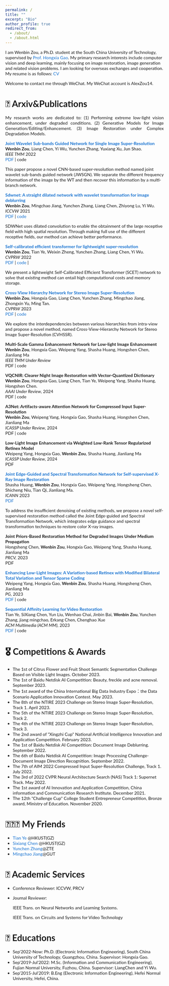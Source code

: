 ```yaml
---
permalink: /
title: ""
excerpt: "Bio"
author_profile: true
redirect_from: 
  - /about/
  - /about.html
---
```

<!-- bundle exec jekyll serve -->
I am Wenbin Zou, a Ph.D. student at the South China University of Technology, supervised by [Prof. Hongxia Gao](https://yanzhao.scut.edu.cn/open/ExpertInfo.aspx?zjbh=H81zJI-Popn6WACrL7cWMw==). My primary research interests include computer vision and deep learning, mainly focusing on image restoration, image generation and related vision problems. I am looking for overseas exchanges and cooperation. My resume is as follows: [CV](../files/WenbinZouCV_20231101_.pdf)

Welcome to contact me through WeChat. My WeChat account is AlexZou14. 

# 📝 Arxiv&Publications
<p style='text-align: justify;'> My research works are dedicated to: (1) Performing extreme low-light vision enhancement, under degraded conditions. (2) Generative Models for Image Generation/Editing/Enhancement. (3) Image Restoration under Complex Degradation Models.</p>

<style type="text/css">
    /* Color scheme stolen from Sergey Karayev */
    a {
    color: #1772d0;
    text-decoration:none !important;
    }
    a:focus, a:hover {
    color: #f09228;
    text-decoration:none !important;
    }
    table,td,th,tr{
    	border:none !important;
    }
    body,td,th,tr,p,a {
    font-family: 'Lato', Verdana, Helvetica, sans-serif;
    font-size: 14px
    }
    strong {
    font-family: 'Lato', Verdana, Helvetica, sans-serif;
    font-size: 14px;
    }
    heading {
    font-family: 'Lato', Verdana, Helvetica, sans-serif;
    font-size: 22px;
    }
    papertitle {
    font-family: 'Lato', Verdana, Helvetica, sans-serif;
    font-size: 14px;
    font-weight: 700
    }
    papertitle_just {
    font-family: 'Lato', Verdana, Helvetica, sans-serif;
    font-size: 14px;
    font-weight: 700;
    text-align: justify
    }
    name {
    font-family: 'Lato', Verdana, Helvetica, sans-serif;
    font-size: 32px;
    }
    .one
    {
    width: 160px;
    height: 160px;
    position: relative;
    }
    .two
    {
    width: 160px;
    height: 160px;
    position: absolute;
    transition: opacity .2s ease-in-out;
    -moz-transition: opacity .2s ease-in-out;
    -webkit-transition: opacity .2s ease-in-out;
    }
    .fade {
     transition: opacity .2s ease-in-out;
     -moz-transition: opacity .2s ease-in-out;
     -webkit-transition: opacity .2s ease-in-out;
    }
    span.highlight {
        background-color: #ffffd0;
    }
</style>
<!-- ################################  CONTENT START  ##################################################-->
<!-- <table width="100%" align="center" border="0" cellspacing="0" cellpadding="10"> -->

<tbody>





<!-- ###################################################################################################-->
<!-- Paper V ShadowDiffusion-->
<!-- <tr onmouseout="submit23_shadowdiffusion_stop()" onmouseover="submit23_shadowdiffusion_start()" > -->
<td width="20%">
<!-- <div class="one"> -->
<!-- <div class="two" id = 'submit23_shadowdiffusion_image'><img src='./files/submit23_after.png'></div>
<img src='./files/submit23_before.png'> -->
<!-- </div> -->
<script type="text/javascript">
// function submit23_shadowdiffusion_start() {
// document.getElementById('submit23_shadowdiffusion_image').style.opacity = "1";
// }
// function submit23_shadowdiffusion_stop() {
// document.getElementById('submit23_shadowdiffusion_image').style.opacity = "0";
// }
// submit23_shadowdiffusion_stop()
</script>
</td>
<td valign="top" width="80%">
  <a href="https://ieeexplore.ieee.org/document/9786841">
    <papertitle_just>Joint Wavelet Sub-bands Guided Network for Single Image Super-Resolution</papertitle_just>     
  </a>
  <br>
<strong>Wenbin Zou</strong>, Liang Chen, Yi Wu, Yunchen Zhang, Yuxiang Xu, Jun Shao.
<br>
<em>IEEE TMM</em> 2022 <br>
<a href="https://ieeexplore.ieee.org/document/9786841">PDF</a>
|
<a href="">code</a>
<p>This paper propose a novel CNN-based super-resolution method named joint wavelet sub-bands guided network (JWSGN). We separate the different frequency information of the image by the WT and then recover this information by a multi-branch network.</p>
</td>

<!-- Paper V ShadowDiffusion -->
<!-- ###################################################################################################-->
  




<!-- ###################################################################################################-->
<!-- Paper V ShadowDiffusion-->
<!-- <tr onmouseout="submit23_shadowdiffusion_stop()" onmouseover="submit23_shadowdiffusion_start()" > -->
<td width="20%">
<!-- <div class="one"> -->
<!-- <div class="two" id = 'submit23_shadowdiffusion_image'><img src='./files/submit23_after.png'></div>
<img src='./files/submit23_before.png'> -->
<!-- </div> -->
<script type="text/javascript">
// function submit23_shadowdiffusion_start() {
// document.getElementById('submit23_shadowdiffusion_image').style.opacity = "1";
// }
// function submit23_shadowdiffusion_stop() {
// document.getElementById('submit23_shadowdiffusion_image').style.opacity = "0";
// }
// submit23_shadowdiffusion_stop()
</script>
</td>
<td valign="top" width="80%">
  <a href="https://openaccess.thecvf.com/content/ICCV2021W/AIM/papers/Zou_SDWNet_A_Straight_Dilated_Network_With_Wavelet_Transformation_for_Image_ICCVW_2021_paper.pdf">
    <papertitle_just>Sdwnet: A straight dilated network with wavelet transformation for image deblurring</papertitle_just>     
  </a>
  <br>
<strong>Wenbin Zou</strong>, Mingchao Jiang, Yunchen Zhang, Liang Chen, Zhiyong Lu, Yi Wu.
  <br>
<em>ICCVW</em> 2021 <br>
<a href="https://openaccess.thecvf.com/content/ICCV2021W/AIM/papers/Zou_SDWNet_A_Straight_Dilated_Network_With_Wavelet_Transformation_for_Image_ICCVW_2021_paper.pdf">PDF</a>
|
<a href="https://github.com/FlyEgle/SDWNet">code</a>
<p>SDWNet uses dilated convolution to enable the obtainment of the large receptive field with high spatial resolution. Through making full use of the different receptive fields, our method can achieve better performance.</p>
</td>

<!-- Paper V ShadowDiffusion -->
<!-- ###################################################################################################-->
  


<!-- ###################################################################################################-->
<!-- Paper V ShadowDiffusion-->
<!-- <tr onmouseout="submit23_shadowdiffusion_stop()" onmouseover="submit23_shadowdiffusion_start()" > -->
<td width="20%">
<!-- <div class="one"> -->
<!-- <div class="two" id = 'submit23_shadowdiffusion_image'><img src='./files/submit23_after.png'></div>
<img src='./files/submit23_before.png'> -->
<!-- </div> -->
<script type="text/javascript">
// function submit23_shadowdiffusion_start() {
// document.getElementById('submit23_shadowdiffusion_image').style.opacity = "1";
// }
// function submit23_shadowdiffusion_stop() {
// document.getElementById('submit23_shadowdiffusion_image').style.opacity = "0";
// }
// submit23_shadowdiffusion_stop()
</script>
</td>
<td valign="top" width="80%">
  <a href="https://openaccess.thecvf.com/content/CVPR2022W/NTIRE/papers/Zou_Self-Calibrated_Efficient_Transformer_for_Lightweight_Super-Resolution_CVPRW_2022_paper.pdf">
    <papertitle_just>Self-calibrated efficient transformer for lightweight super-resolution </papertitle_just>     
  </a>
  <br>
<strong>Wenbin Zou</strong>, Tian Ye, Weixin Zheng, Yunchen Zhang, Liang Chen, Yi Wu.
  <br>
<em>CVPRW</em> 2022 <br>
<a href="https://openaccess.thecvf.com/content/CVPR2022W/NTIRE/papers/Zou_Self-Calibrated_Efficient_Transformer_for_Lightweight_Super-Resolution_CVPRW_2022_paper.pdf">PDF</a>
|
<a href="https://github.com/AlexZou14/SCET">code</a>
|
<p> We present a lightweight Self-Calibrated Efficient Transformer (SCET) network to solve that existing method can entail high computational costs and memory storage.</p>
</td>

<!-- Paper V ShadowDiffusion -->
<!-- ###################################################################################################-->
  





<!-- ###################################################################################################-->
<!-- Paper V ShadowDiffusion-->
<!-- <tr onmouseout="submit23_shadowdiffusion_stop()" onmouseover="submit23_shadowdiffusion_start()" > -->
<td width="20%">
<!-- <div class="one"> -->
<!-- <div class="two" id = 'submit23_shadowdiffusion_image'><img src='./files/submit23_after.png'></div>
<img src='./files/submit23_before.png'> -->
<!-- </div> -->
<script type="text/javascript">
// function submit23_shadowdiffusion_start() {
// document.getElementById('submit23_shadowdiffusion_image').style.opacity = "1";
// }
// function submit23_shadowdiffusion_stop() {
// document.getElementById('submit23_shadowdiffusion_image').style.opacity = "0";
// }
// submit23_shadowdiffusion_stop()
</script>
</td>
<td valign="top" width="80%">
  <a href="https://openaccess.thecvf.com/content/CVPR2023W/NTIRE/papers/Zou_Cross-View_Hierarchy_Network_for_Stereo_Image_Super-Resolution_CVPRW_2023_paper.pdf">
    <papertitle_just> Cross-View Hierarchy Network for Stereo Image Super-Resolution </papertitle_just>     
  </a>
  <br>
<strong>Wenbin Zou</strong>, Hongxia Gao, Liang Chen, Yunchen Zhang, Mingchao Jiang, Zhongxin Yu, Ming Tan.
  <br>
<em>CVPRW</em> 2023 <br>
<a href="https://openaccess.thecvf.com/content/CVPR2023W/NTIRE/papers/Zou_Cross-View_Hierarchy_Network_for_Stereo_Image_Super-Resolution_CVPRW_2023_paper.pdf">PDF</a>
|
<a href="https://github.com/AlexZou14/CVHSSR">code</a>
<p>We explore the interdependencies between various hierarchies from intra-view and propose a novel method, named Cross-View-Hierarchy Network for Stereo Image Super-Resolution (CVHSSR).</p>
</td>

<!-- Paper V ShadowDiffusion -->
<!-- ###################################################################################################-->
  






<!-- ###################################################################################################-->
<!-- Paper V ShadowDiffusion-->
<!-- <tr onmouseout="submit23_shadowdiffusion_stop()" onmouseover="submit23_shadowdiffusion_start()" > -->
<td width="20%">
<!-- <div class="one"> -->
<!-- <div class="two" id = 'submit23_shadowdiffusion_image'><img src='./files/submit23_after.png'></div>
<img src='./files/submit23_before.png'> -->
<!-- </div> -->
<script type="text/javascript">
// function submit23_shadowdiffusion_start() {
// document.getElementById('submit23_shadowdiffusion_image').style.opacity = "1";
// }
// function submit23_shadowdiffusion_stop() {
// document.getElementById('submit23_shadowdiffusion_image').style.opacity = "0";
// }
// submit23_shadowdiffusion_stop()
</script>
</td>
<td valign="top" width="80%">
  <a href="">
    <papertitle_just>Multi-Scale Gamma Enhancement Network for Low-light Image Enhancement</papertitle_just>     
  </a>
  <br>
<strong>Wenbin Zou</strong>, Hongxia Gao, Weipeng Yang, Shasha Huang, Hongshen Chen, Jianliang Ma
  <br>
<em>IEEE TMM Under Review</em> <br>
<a href="">PDF</a>
|
<a href="">code</a>
<!-- <a href="https://arxiv.org/pdf/2305.09533.pdf">PDF</a> -->
<!-- <a href="https://github.com/Owen718/NightHazeFormer">code</a>
<p>NightHazeFormer generates non-learnable prior queries that effectively guides the model to learn abundant prior features from input nighttime hazy images.</p> -->
<p></p>
</td>

<!-- Paper V ShadowDiffusion -->
<!-- ###################################################################################################-->
  


<!-- ###################################################################################################-->
<!-- Paper V ShadowDiffusion-->
<!-- <tr onmouseout="submit23_shadowdiffusion_stop()" onmouseover="submit23_shadowdiffusion_start()" > -->
<td width="20%">
<!-- <div class="one"> -->
<!-- <div class="two" id = 'submit23_shadowdiffusion_image'><img src='./files/submit23_after.png'></div>
<img src='./files/submit23_before.png'> -->
<!-- </div> -->
<script type="text/javascript">
// function submit23_shadowdiffusion_start() {
// document.getElementById('submit23_shadowdiffusion_image').style.opacity = "1";
// }
// function submit23_shadowdiffusion_stop() {
// document.getElementById('submit23_shadowdiffusion_image').style.opacity = "0";
// }
// submit23_shadowdiffusion_stop()
</script>
</td>
<td valign="top" width="80%">
  <a href="">
    <papertitle_just>VQCNIR: Clearer Night Image Restoration with Vector-Quantized Dictionary</papertitle_just>
  </a>
  <br>
<strong>Wenbin Zou</strong>, Hongxia Gao, Liang Chen, Tian Ye, Weipeng Yang, Shasha Huang, Hongshen Chen.
  <br>
<em>AAAI Under Review</em>, 2024 <br>
<a href="">PDF</a>
|
<a href="">code</a>
<p></p>
</td>

<!-- Paper V ShadowDiffusion -->
<!-- ###################################################################################################-->
  



<!-- ###################################################################################################-->
<!-- Paper V ShadowDiffusion-->
<!-- <tr onmouseout="submit23_shadowdiffusion_stop()" onmouseover="submit23_shadowdiffusion_start()" > -->
<td width="20%">
<!-- <div class="one"> -->
<!-- <div class="two" id = 'submit23_shadowdiffusion_image'><img src='./files/submit23_after.png'></div>
<img src='./files/submit23_before.png'> -->
<!-- </div> -->
<script type="text/javascript">
// function submit23_shadowdiffusion_start() {
// document.getElementById('submit23_shadowdiffusion_image').style.opacity = "1";
// }
// function submit23_shadowdiffusion_stop() {
// document.getElementById('submit23_shadowdiffusion_image').style.opacity = "0";
// }
// submit23_shadowdiffusion_stop()
</script>
</td>
<td valign="top" width="80%">
  <a href="">
    <papertitle_just>A3Net: Artifacts-aware Attention Network for Compressed Input Super-Resolution</papertitle_just>     
  </a>
  <br>
<strong>Wenbin Zou</strong>, Weipeng Yang, Hongxia Gao, Shasha Huang, Hongshen Chen, Jianliang Ma
  <br>
<em>ICASSP Under Review</em>, 2024 <br>
<a href="">PDF</a>
|
<a href="">code</a>
<p></p>
</td>

<!-- Paper V ShadowDiffusion -->
<!-- ###################################################################################################-->
  





<!-- ###################################################################################################-->
<!-- Paper V ShadowDiffusion-->
<!-- <tr onmouseout="submit23_shadowdiffusion_stop()" onmouseover="submit23_shadowdiffusion_start()" > -->
<td width="20%">
<!-- <div class="one"> -->
<!-- <div class="two" id = 'submit23_shadowdiffusion_image'><img src='./files/submit23_after.png'></div>
<img src='./files/submit23_before.png'> -->
<!-- </div> -->
<script type="text/javascript">
// function submit23_shadowdiffusion_start() {
// document.getElementById('submit23_shadowdiffusion_image').style.opacity = "1";
// }
// function submit23_shadowdiffusion_stop() {
// document.getElementById('submit23_shadowdiffusion_image').style.opacity = "0";
// }
// submit23_shadowdiffusion_stop()
</script>
</td>
<td valign="top" width="80%">
  <a href="">
    <papertitle_just>Low-Light Image Enhancement via Weighted Low-Rank Tensor Regularized Retinex Model</papertitle_just>     
  </a>
  <br>
Weipeng Yang, Hongxia Gao, <strong>Wenbin Zou</strong>, Shasha Huang, Jianliang Ma
  <br>
<em>ICASSP Under Review</em>, 2024 <br>
<a href="">PDF</a>
<p></p>
</td>

<!-- Paper V ShadowDiffusion -->
<!-- ###################################################################################################-->
  
<!-- ###################################################################################################-->
<!-- Paper IV Reflectance, AAAI'23 -->
<!-- <tr onmouseout="aaai23_reflectance_stop()" onmouseover="aaai23_reflectance_start()" > -->
<td width="20%">
<!-- <div class="one"> -->
<!-- <div class="two" id = 'aaai23_reflectance_image'><img src='./files/aaai23_after.jpg'></div>
<img src='./files/aaai23_before.jpg'> -->
<!-- </div> -->
<script type="text/javascript">
// function aaai23_reflectance_start() {
// document.getElementById('aaai23_reflectance_image').style.opacity = "1";
// }
// function aaai23_reflectance_stop() {
// document.getElementById('aaai23_reflectance_image').style.opacity = "0";
// }
// aaai23_reflectance_stop()
</script>
</td>


<!-- ###################################################################################################-->
<!-- Paper V ShadowDiffusion-->
<!-- <tr onmouseout="submit23_shadowdiffusion_stop()" onmouseover="submit23_shadowdiffusion_start()" > -->
<td width="20%">
<!-- <div class="one"> -->
<!-- <div class="two" id = 'submit23_shadowdiffusion_image'><img src='./files/submit23_after.png'></div>
<img src='./files/submit23_before.png'> -->
<!-- </div> -->
<script type="text/javascript">
// function submit23_shadowdiffusion_start() {
// document.getElementById('submit23_shadowdiffusion_image').style.opacity = "1";
// }
// function submit23_shadowdiffusion_stop() {
// document.getElementById('submit23_shadowdiffusion_image').style.opacity = "0";
// }
// submit23_shadowdiffusion_stop()
</script>
</td>
<td valign="top" width="80%">
  <a href="https://link.springer.com/chapter/10.1007/978-3-031-44210-0_33">
    <papertitle_just>Joint Edge-Guided and Spectral Transformation Network for Self-supervised X-Ray Image Restoration </papertitle_just>     
  </a>
  <br>
Shasha Huang, <strong>Wenbin Zou</strong>, Hongxia Gao, Weipeng Yang, Hongsheng Chen, Shicheng Niu, Tian Qi, Jianliang Ma. 
  <br>
<em>ICANN</em> 2023 <br>
<a href="https://link.springer.com/chapter/10.1007/978-3-031-44210-0_33">PDF</a>

<p>To address the insufficient denoising of existing methods, we propose a novel self-supervised restoration method called the Joint Edge-guided and Spectral Transformation Network, which integrates edge guidance and spectral transformation techniques to restore color X-ray images.</p>
</td>

<!-- Paper V ShadowDiffusion -->
<!-- ###################################################################################################-->
  




<!-- ###################################################################################################-->
<!-- Paper V ShadowDiffusion-->
<!-- <tr onmouseout="submit23_shadowdiffusion_stop()" onmouseover="submit23_shadowdiffusion_start()" > -->
<td width="20%">
<!-- <div class="one"> -->
<!-- <div class="two" id = 'submit23_shadowdiffusion_image'><img src='./files/submit23_after.png'></div>
<img src='./files/submit23_before.png'> -->
</td>
<td valign="top" width="80%">
  <a href="">
    <papertitle_just>Joint Priors-Based Restoration Method for Degraded Images Under Medium Propagation</papertitle_just>     
  </a>
  <br>
Hongsheng Chen, <strong>Wenbin Zou</strong>, Hongxia Gao, Weipeng Yang, Shasha Huang, Jianliang Ma
  <br>
<em>PRCV,</em> 2023 <br>
<a href="">PDF</a>

<p></p>
</td>

<!-- Paper V ShadowDiffusion -->
<!-- ###################################################################################################-->


<!-- ###################################################################################################-->
<!-- Paper V ShadowDiffusion-->
<!-- <tr onmouseout="submit23_shadowdiffusion_stop()" onmouseover="submit23_shadowdiffusion_start()" > -->
<td width="20%">
<!-- <div class="one"> -->
<!-- <div class="two" id = 'submit23_shadowdiffusion_image'><img src='./files/submit23_after.png'></div>
<img src='./files/submit23_before.png'> -->
</td>
<td valign="top" width="80%">
  <a href="https://diglib.eg.org/xmlui/handle/10.1111/cgf14960">
    <papertitle_just>Enhancing Low-Light Images: A Variation-based Retinex with Modified Bilateral Total Variation and Tensor Sparse Coding </papertitle_just>     
  </a>
  <br>
Weipeng Yang, Hongxia Gao, <strong>Wenbin Zou</strong>, Shasha Huang, Hongsheng Chen, Jianliang Ma
  <br>
<em>PG,</em> 2023 <br>
<a href="https://diglib.eg.org/xmlui/handle/10.1111/cgf14960">PDF</a>
|
<a href="">code</a>
<p></p>
</td>

<!-- Paper V ShadowDiffusion -->
<!-- ###################################################################################################-->
  
<!-- ###################################################################################################-->
<!-- Paper V ShadowDiffusion-->
<!-- <tr onmouseout="submit23_shadowdiffusion_stop()" onmouseover="submit23_shadowdiffusion_start()" > -->
<td width="20%">
<!-- <div class="one"> -->
<!-- <div class="two" id = 'submit23_shadowdiffusion_image'><img src='./files/submit23_after.png'></div>
<img src='./files/submit23_before.png'> -->
<!-- </div> -->
<script type="text/javascript">
// function submit23_shadowdiffusion_start() {
// document.getElementById('submit23_shadowdiffusion_image').style.opacity = "1";
// }
// function submit23_shadowdiffusion_stop() {
// document.getElementById('submit23_shadowdiffusion_image').style.opacity = "0";
// }
// submit23_shadowdiffusion_stop()
</script>
</td>
<td valign="top" width="80%">
  <a href="https://dl.acm.org/doi/10.1145/3581783.3611742">
    <papertitle_just>Sequential Affinity Learning for Video Restoration</papertitle_just>     
  </a>
  <br>
Tian Ye, SiXiang Chen, Yun Liu, Wenhao Chai, Jinbin Bai, <strong>Wenbin Zou</strong>, Yunchen Zhang, jiang mingchao, Erkang Chen, Chenghao Xue
  <br>
<em>ACM Multimedia (ACM MM),</em> 2023 <br>
<a href="https://dl.acm.org/doi/10.1145/3581783.3611742">PDF</a>
|
<a href="">code</a>
<p></p>
</td>

<!-- Paper V ShadowDiffusion -->
<!-- ###################################################################################################-->



</tbody>


# 🎖 Competitions & Awards
- The 1st of Citrus Flower and Fruit Shoot Semantic Segmentation Challenge Based on Visible Light Images. October 2023.
- The 1st of Baidu Netdisk AI Competition: Beauty, freckle and acne removal. September 2023.
- The 1st award of the China International Big Data Industry Expo：the Data Scenario Application Innovation Contest. May 2023.
- The 8th of the NTIRE 2023 Challenge on Stereo Image Super-Resolution, Track 1. April 2023.
- The 5th of the NTIRE 2023 Challenge on Stereo Image Super-Resolution, Track 2.
- The 4th of the NTIRE 2023 Challenge on Stereo Image Super-Resolution, Track 3.
- The 2nd award of "Xingzhi Cup" National Artificial Intelligence Innovation and Application Competition. February 2023.
- The 1st of Baidu Netdisk AI Competition: Document Image Deblurring. September 2022.
- The 6th of Baidu Netdisk AI Competition: Image Processing Challenge-Document Image Direction Recognition. September 2022.
- The 7th of AIM 2022 Compressed Input Super-Resolution Challenge, Track 1. July 2022.
- The 3rd of 2022 CVPR Neural Architecture Search (NAS) Track 1: Supernet Track. May 2022.
- The 1st award of AI Innovation and Application Competition, China information and Communication Research Institute. December 2021.
- The 12th "Challenge Cup" College Student Entrepreneur Competition, Bronze award, Ministry of Education. November 2020.
  
# 🧑‍🤝‍🧑 My Friends
- [Tian Ye](https://owen718.github.io/) @HKUST(GZ)
- [Sixiang Chen](https://sixiangchen.com) @HKUST(GZ)
- [Yunchen Zhang](https://scholar.google.com/citations?user=GogMKLIAAAAJ&hl=en)@ZTE 
- [Mingchao Jiang](https://scholar.google.com/citations?user=-Br9r7-SC6cC&hl=en)@GUT

# 💬 Academic Services
- Conference Reviewer: ICCVW, PRCV
- Journal Reviewer: 
  
  IEEE Trans. on Neural Networks and Learning Systems.

  IEEE Trans. on Circuits and Systems for Video Technology 


# 📖 Educations
- Sep'2022-Now: Ph.D. (Electronic Information Engineering), South China University of Technology, Guangzhou, China. Supervisor: Hongxia Gao.
- Sep'2019-Jul'2022: M.Sc. (Information and Communication Engineering), Fujian Normal University, Fuzhou, China. Supervisor: LiangChen and Yi Wu.
- Sep’2015-Jul’2019: B.Eng (Electronic Information Engineering), Hefei Normal University, Hefei, China.

<script type="text/javascript" id="clustrmaps" src="//clustrmaps.com/map_v2.js?d=nO2OglnuM0fvvpRYJbg2jk7y5alRISB3tXeKoWNcxCc&cl=ffffff&w=a"></script>